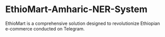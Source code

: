 # EthioMart-Amharic-NER-System
EthioMart is a comprehensive solution designed to revolutionize Ethiopian e-commerce conducted on Telegram. 
